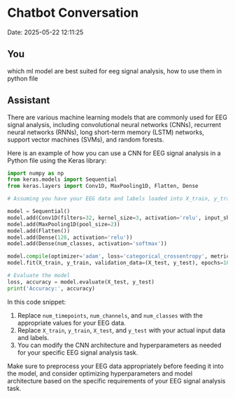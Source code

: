 # Chatbot Conversation

Date: 2025-05-22 12:11:25

## You

which ml model are best suited for eeg signal analysis, how to use them in python file

## Assistant

There are various machine learning models that are commonly used for EEG signal analysis, including convolutional neural networks (CNNs), recurrent neural networks (RNNs), long short-term memory (LSTM) networks, support vector machines (SVMs), and random forests.

Here is an example of how you can use a CNN for EEG signal analysis in a Python file using the Keras library:

```python
import numpy as np
from keras.models import Sequential
from keras.layers import Conv1D, MaxPooling1D, Flatten, Dense

# Assuming you have your EEG data and labels loaded into X_train, y_train, X_test, and y_test

model = Sequential()
model.add(Conv1D(filters=32, kernel_size=3, activation='relu', input_shape=(num_timepoints, num_channels)))
model.add(MaxPooling1D(pool_size=2))
model.add(Flatten())
model.add(Dense(128, activation='relu'))
model.add(Dense(num_classes, activation='softmax'))

model.compile(optimizer='adam', loss='categorical_crossentropy', metrics=['accuracy'])
model.fit(X_train, y_train, validation_data=(X_test, y_test), epochs=10, batch_size=32)

# Evaluate the model
loss, accuracy = model.evaluate(X_test, y_test)
print('Accuracy:', accuracy)
```

In this code snippet:
1. Replace `num_timepoints`, `num_channels`, and `num_classes` with the appropriate values for your EEG data.
2. Replace `X_train`, `y_train`, `X_test`, and `y_test` with your actual input data and labels.
3. You can modify the CNN architecture and hyperparameters as needed for your specific EEG signal analysis task.

Make sure to preprocess your EEG data appropriately before feeding it into the model, and consider optimizing hyperparameters and model architecture based on the specific requirements of your EEG signal analysis task.

